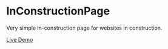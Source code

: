 # InConstructionPage
Very simple in-construction page for websites in construction.

[Live Demo](https://tom-milner.github.io/InConstructionPage/)
